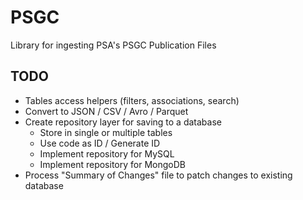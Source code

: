 # PSGC

Library for ingesting PSA's PSGC Publication Files

## TODO

-   Tables access helpers (filters, associations, search)
-   Convert to JSON / CSV / Avro / Parquet
-   Create repository layer for saving to a database
    -   Store in single or multiple tables
    -   Use code as ID / Generate ID
    -   Implement repository for MySQL
    -   Implement repository for MongoDB
-   Process "Summary of Changes" file to patch changes to existing database
